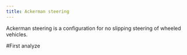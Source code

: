 ```yaml
---
title: Ackerman steering
---
```


Ackerman steering is a configuration for no slipping steering of wheeled vehicles.

#First analyze 
